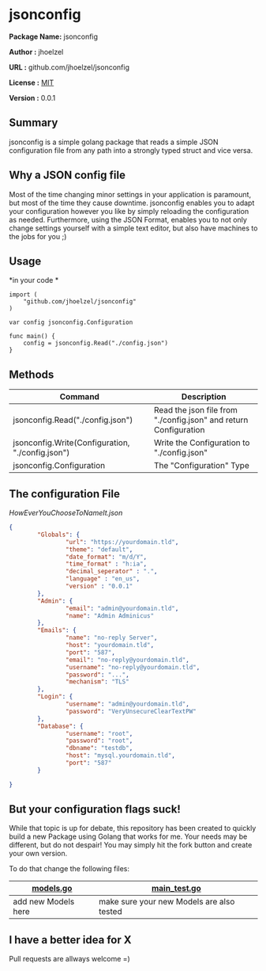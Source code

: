 # jsonconfig

**Package Name:** jsonconfig

**Author      :** jhoelzel

**URL         :** github.com/jhoelzel/jsonconfig

**License     :** [MIT](LICENSE)

**Version     :** 0.0.1 

Summary
--------------

jsonconfig is a simple golang package that reads a simple JSON configuration file from any path into a strongly typed struct and vice versa.

Why a JSON config file
--------------

Most of the time changing minor settings in your application is paramount, but most of the time they cause downtime. 
jsonconfig enables you to adapt your configuration however you like by simply reloading the configuration as needed.
Furthermore, using the JSON Format, enables you to not only change settings yourself with a simple text editor, but also have machines to the jobs for you ;)

Usage
--------------

*in your code *

```golang
import (
	"github.com/jhoelzel/jsonconfig"
)

var config jsonconfig.Configuration

func main() {
    config = jsonconfig.Read("./config.json")
}
```

Methods
--------------

| Command | Description |
| --- | --- |
| jsonconfig.Read("./config.json") | Read the json file from "./config.json" and return Configuration |
| jsonconfig.Write(Configuration, "./config.json") | Write the Configuration to "./config.json" |
| jsonconfig.Configuration | The "Configuration" Type |

The configuration File
--------------

*HowEverYouChooseToNameIt.json*

```json
{
        "Globals": {
                "url": "https://yourdomain.tld",
                "theme": "default",
                "date_format": "m/d/Y",
                "time_format" : "h:ia",
                "decimal_seperator" : ".",
                "language" : "en_us",
                "version" : "0.0.1"
        },
        "Admin": {
                "email": "admin@yourdomain.tld",
                "name": "Admin Adminicus"
        },
        "Emails": {
                "name": "no-reply Server",
                "host": "yourdomain.tld",
                "port": "587",
                "email": "no-reply@yourdomain.tld",
                "username": "no-reply@yourdomain.tld",
                "password": "...",
                "mechanism": "TLS"
        },
        "Login": {
                "username": "admin@yourdomain.tld",
                "password": "VeryUnsecureClearTextPW"
        },
        "Database": {
                "username": "root",
                "password": "root",
                "dbname": "testdb",
                "host": "mysql.yourdomain.tld",
                "port": "587"
        }

}
```

But your configuration flags suck!
--------------

While that topic is up for debate, this repository has been created to quickly build a new Package using Golang that works for me.
Your needs may be different, but do not despair! You may simply hit the fork button and create your own version.

To do that change the following files:

| [models.go](models.go)            | [main_test.go](main_test.go)                                 |
| -------------        | ------------- 
| add new Models here  | make sure your new Models are also tested    |


I have a better idea for X
--------------

Pull requests are allways welcome =)
